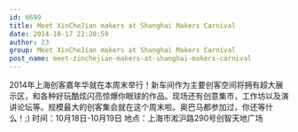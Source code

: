 ```yaml
---
id: 6699
title: Meet XinCheJian makers at Shanghai Makers Carnival
date: 2014-10-17 22:20:59
author: 23
group: Meet XinCheJian makers at Shanghai Makers Carnival
post_name: meet-zinchejian-makers-at-shanghai-makers-carnival
---
```


2014年上海创客嘉年华就在本周末举行！新车间作为主要创客空间将拥有超大展示区，和各种好玩酷炫闪亮惊爆你眼球的作品。现场还有创意集市，工作坊以及演讲论坛等。规模最大的创客集会就在这个周末啦。奥巴马都参加过，你还等什么！;) 时间：10月18日-10月19日 地点：上海市淞沪路290号创智天地广场